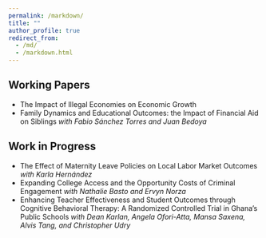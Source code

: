 ```yaml
---
permalink: /markdown/
title: ""
author_profile: true
redirect_from: 
  - /md/
  - /markdown.html
---
```


## Working Papers

* The Impact of Illegal Economies on Economic Growth
* Family Dynamics and Educational Outcomes: the Impact of Financial Aid on Siblings *with Fabio Sánchez Torres and Juan Bedoya*

## Work in Progress

* The Effect of Maternity Leave Policies on Local Labor Market Outcomes *with Karla Hernández*
* Expanding College Access and the Opportunity Costs of Criminal Engagement *with Nathalie Basto and Ervyn Norza*
* Enhancing Teacher Effectiveness and Student Outcomes through Cognitive Behavioral Therapy: A Randomized Controlled Trial in Ghana’s Public Schools *with Dean Karlan, Angela Ofori-Atta, Mansa Saxena, Alvis Tang, and Christopher Udry*


